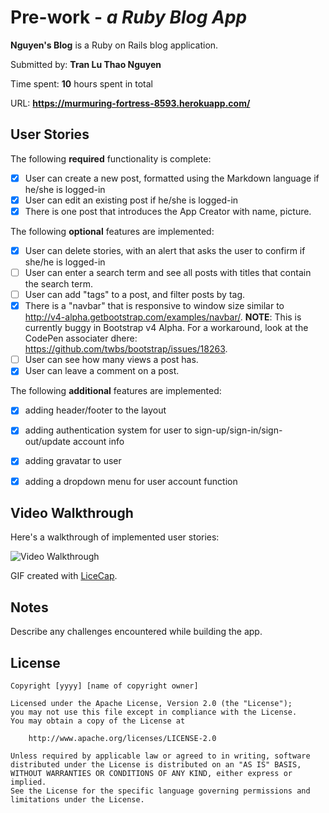 # Pre-work - *a Ruby Blog App*

**Nguyen's Blog** is a Ruby on Rails blog application.

Submitted by: **Tran Lu Thao Nguyen**

Time spent: **10** hours spent in total

URL: **https://murmuring-fortress-8593.herokuapp.com/**

## User Stories

The following **required** functionality is complete:

* [x] User can create a new post, formatted using the Markdown language if he/she is logged-in
* [x] User can edit an existing post if he/she is logged-in
* [x] There is one post that introduces the App Creator with name, picture.

The following **optional** features are implemented:
* [x] User can delete stories, with an alert that asks the user to confirm if she/he is logged-in
* [ ] User can enter a search term and see all posts with titles that contain the search term.
* [ ] User can add "tags" to a post, and filter posts by tag. 
* [x] There is a "navbar" that is responsive to window size similar to http://v4-alpha.getbootstrap.com/examples/navbar/. **NOTE**: This is currently buggy in Bootstrap v4 Alpha. For a workaround, look at the CodePen associater dhere: https://github.com/twbs/bootstrap/issues/18263. 
* [ ] User can see how many views a post has. 
* [x] User can leave a comment on a post.

The following **additional** features are implemented:

- [x] adding header/footer to the layout
- [x] adding authentication system for user to sign-up/sign-in/sign-out/update account info
- [x] adding gravatar to user
- [x] adding a dropdown menu for user account function


## Video Walkthrough 

Here's a walkthrough of implemented user stories:

![Video Walkthrough](http://i.imgur.com/link/to/your/gif/file.gif)

GIF created with [LiceCap](http://www.cockos.com/licecap/).

## Notes

Describe any challenges encountered while building the app.

## License

    Copyright [yyyy] [name of copyright owner]

    Licensed under the Apache License, Version 2.0 (the "License");
    you may not use this file except in compliance with the License.
    You may obtain a copy of the License at

        http://www.apache.org/licenses/LICENSE-2.0

    Unless required by applicable law or agreed to in writing, software
    distributed under the License is distributed on an "AS IS" BASIS,
    WITHOUT WARRANTIES OR CONDITIONS OF ANY KIND, either express or implied.
    See the License for the specific language governing permissions and
    limitations under the License.